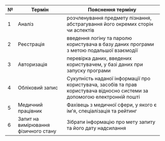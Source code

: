 | №    | Термін | Пояснення терміну |
| ---- | -------| ------------------|
| 1    | Аналіз      | розчленування предмету пізнання, абстрагування його окремих сторін чи аспектів |
| 2    | Реєстрація  | введення логіну та паролю користувача в базу даних програми з метою подальшої взаємодії |
| 3    | Авторизація | перевірка даних, введених користувачем, у базі даних при запуску програми |
| 4    | Обліковий запис | Сукупність наданої інформації про користувача, засобів та прав користувача відносно системи за допомогою електронній пошті |
| 5    | Медичний працівник | Фахівець з медичної сфери, у якого є ім'я, спеціалізація та рейтинг |
| 6    | Запит на вимірювання фізичного стану | Зібрати інформацію про мету запиту та його дату надсилання |
